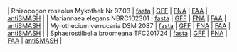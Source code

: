 
| Rhizopogon roseolus Mykothek Nr 97.03 | [fasta](data/rroseolus/scaffolds.fasta) | [GFF](data/rroseolus/scaffolds.gff) | [FNA](data/rroseolus/scaffolds.fna) | [FAA](data/rroseolus/scaffolds.faa) | [antiSMASH](rroseolus/index.html) |
| Mariannaea elegans NBRC102301 | [fasta](data/melegans/scaffolds.fasta) | [GFF](data/melegans/scaffolds.gff) | [FNA](data/melegans/scaffolds.fna) | [FAA](data/melegans/scaffolds.faa) | [antiSMASH](melegans/index.html) |
| Myrothecium verrucaria DSM 2087 | [fasta](data/mverrucaria/scaffolds.fasta) | [GFF](data/mverrucaria/scaffolds.gff) | [FNA](data/mverrucaria/scaffolds.fna) | [FAA](data/mverrucaria/scaffolds.faa) | [antiSMASH](mverrucaria/index.html) |
| Sphaerostilbella broomeana TFC201724 | [fasta](data/sbroomeana/scaffolds.fasta) | [GFF](data/sbroomeana/scaffolds.gff) | [FNA](data/sbroomeana/scaffolds.fna) | [FAA](data/sbroomeana/scaffolds.faa) | [antiSMASH](sbroomeana/index.html) |

